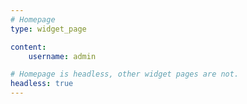 ```yaml
---
# Homepage
type: widget_page

content:
    username: admin

# Homepage is headless, other widget pages are not.
headless: true
---
```

